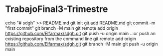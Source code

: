 ﻿# TrabajoFinal3-Trimestre

 
echo "# sdgh" >> README.md
git init
git add README.md
git commit -m "first commit"
git branch -M main
git remote add origin https://github.com/Elfarmax/sdgh.git
git push -u origin main
…or push an existing repository from the command line
git remote add origin https://github.com/Elfarmax/sdgh.git
git branch -M main
git push -u origin main
